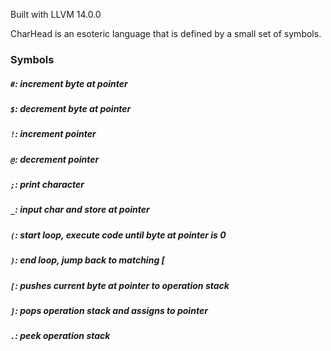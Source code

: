 Built with LLVM 14.0.0

CharHead is an esoteric language that is defined by a small set of symbols.

### Symbols 

  ##### `#`: increment byte at pointer

  ##### `$`: decrement byte at pointer

  ##### `!`: increment pointer

  ##### `@`: decrement pointer

  ##### `;`: print character

  ##### `_`: input char and store at pointer

  ##### `(`: start loop, execute code until byte at pointer is 0

  ##### `)`: end loop, jump back to matching [
  
  ##### `[`: pushes current byte at pointer to operation stack

  ##### `]`: pops operation stack and assigns to pointer 
  
  ##### `.`: peek operation stack